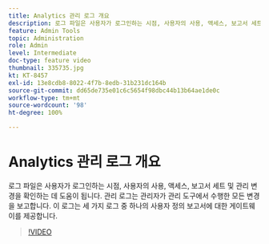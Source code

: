 ```yaml
---
title: Analytics 관리 로그 개요
description: 로그 파일은 사용자가 로그인하는 시점, 사용자의 사용, 액세스, 보고서 세트 및 관리 변경을 확인하는 데 도움이 됩니다. 관리 로그는 관리자가 관리 도구에서 수행한 모든 변경을 보고합니다. 이 로그는 세 가지 로그 중 하나의 사용자 정의 보고서에 대한 게이트웨이를 제공합니다.
feature: Admin Tools
topic: Administration
role: Admin
level: Intermediate
doc-type: feature video
thumbnail: 335735.jpg
kt: KT-8457
exl-id: 13e8cdb8-8022-4f7b-8edb-31b231dc164b
source-git-commit: dd65de735e01c6c5654f98dbc44b13b64ae1de0c
workflow-type: tm+mt
source-wordcount: '98'
ht-degree: 100%

---
```


# Analytics 관리 로그 개요

로그 파일은 사용자가 로그인하는 시점, 사용자의 사용, 액세스, 보고서 세트 및 관리 변경을 확인하는 데 도움이 됩니다. 관리 로그는 관리자가 관리 도구에서 수행한 모든 변경을 보고합니다. 이 로그는 세 가지 로그 중 하나의 사용자 정의 보고서에 대한 게이트웨이를 제공합니다.


>[!VIDEO](https://video.tv.adobe.com/v/335735/?quality=12&learn=on)
